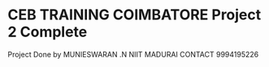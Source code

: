 # CEB TRAINING COIMBATORE Project 2 Complete
Project Done by MUNIESWARAN .N 
NIIT MADURAI CONTACT 9994195226
